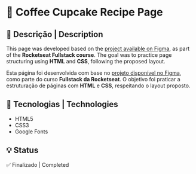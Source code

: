 # 🍰 Coffee Cupcake Recipe Page

## 📄 Descrição | Description

This page was developed based on the [project available on Figma](https://www.figma.com/community/file/1360315130061454535), as part of the **Rocketseat Fullstack course**. 
The goal was to practice page structuring using **HTML** and **CSS**, following the proposed layout.

Esta página foi desenvolvida com base no [projeto disponível no Figma](https://www.figma.com/community/file/1360315130061454535), como parte do curso **Fullstack da Rocketseat**. 
O objetivo foi praticar a estruturação de páginas com **HTML** e **CSS**, respeitando o layout proposto.

## 🚀 Tecnologias | Technologies

- HTML5  
- CSS3  
- Google Fonts

## 💡 Status

✅ Finalizado | Completed
